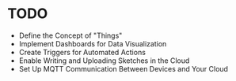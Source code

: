 # TODO

- Define the Concept of "Things"
- Implement Dashboards for Data Visualization
- Create Triggers for Automated Actions
- Enable Writing and Uploading Sketches in the Cloud
- Set Up MQTT Communication Between Devices and Your Cloud
